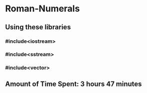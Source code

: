 # Roman-Numerals
## Using these libraries
### #include\<iostream>
### #include\<sstream>
### #include\<vector>
## Amount of Time Spent: 3 hours 47 minutes
